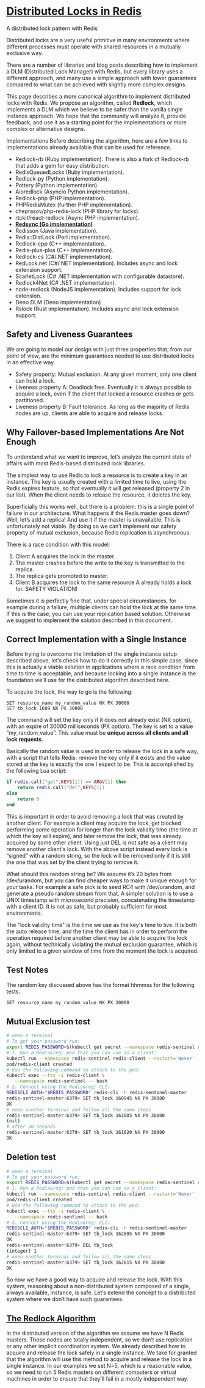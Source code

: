 # **[Distributed Locks in Redis](https://redis.io/docs/latest/develop/use/patterns/distributed-locks/)**

A distributed lock pattern with Redis

Distributed locks are a very useful primitive in many environments where different processes must operate with shared resources in a mutually exclusive way.

There are a number of libraries and blog posts describing how to implement a DLM (Distributed Lock Manager) with Redis, but every library uses a different approach, and many use a simple approach with lower guarantees compared to what can be achieved with slightly more complex designs.

This page describes a more canonical algorithm to implement distributed locks with Redis. We propose an algorithm, called **Redlock**, which implements a DLM which we believe to be safer than the vanilla single instance approach. We hope that the community will analyze it, provide feedback, and use it as a starting point for the implementations or more complex or alternative designs.

Implementations
Before describing the algorithm, here are a few links to implementations already available that can be used for reference.

- Redlock-rb (Ruby implementation). There is also a fork of Redlock-rb that adds a gem for easy distribution.
- RedisQueuedLocks (Ruby implementation).
- Redlock-py (Python implementation).
- Pottery (Python implementation).
- Aioredlock (Asyncio Python implementation).
- Redlock-php (PHP implementation).
- PHPRedisMutex (further PHP implementation).
- cheprasov/php-redis-lock (PHP library for locks).
- rtckit/react-redlock (Async PHP implementation).
- **[Redsync (Go implementation)](https://github.com/go-redsync/redsync)**
- Redisson (Java implementation).
- Redis::DistLock (Perl implementation).
- Redlock-cpp (C++ implementation).
- Redis-plus-plus (C++ implementation).
- Redlock-cs (C#/.NET implementation).
- RedLock.net (C#/.NET implementation). Includes async and lock extension support.
- ScarletLock (C# .NET implementation with configurable datastore).
- Redlock4Net (C# .NET implementation).
- node-redlock (NodeJS implementation). Includes support for lock extension.
- Deno DLM (Deno implementation)
- Rslock (Rust implementation). Includes async and lock extension support.

## Safety and Liveness Guarantees

We are going to model our design with just three properties that, from our point of view, are the minimum guarantees needed to use distributed locks in an effective way.

- Safety property: Mutual exclusion. At any given moment, only one client can hold a lock.
- Liveness property A: Deadlock free. Eventually it is always possible to acquire a lock, even if the client that locked a resource crashes or gets partitioned.
- Liveness property B: Fault tolerance. As long as the majority of Redis nodes are up, clients are able to acquire and release locks.

## Why Failover-based Implementations Are Not Enough

To understand what we want to improve, let’s analyze the current state of affairs with most Redis-based distributed lock libraries.

The simplest way to use Redis to lock a resource is to create a key in an instance. The key is usually created with a limited time to live, using the Redis expires feature, so that eventually it will get released (property 2 in our list). When the client needs to release the resource, it deletes the key.

Superficially this works well, but there is a problem: this is a single point of failure in our architecture. What happens if the Redis master goes down? Well, let’s add a replica! And use it if the master is unavailable. This is unfortunately not viable. By doing so we can’t implement our safety property of mutual exclusion, because Redis replication is asynchronous.

There is a race condition with this model:

1. Client A acquires the lock in the master.
2. The master crashes before the write to the key is transmitted to the replica.
3. The replica gets promoted to master.
4. Client B acquires the lock to the same resource A already holds a lock for. SAFETY VIOLATION!

Sometimes it is perfectly fine that, under special circumstances, for example during a failure, multiple clients can hold the lock at the same time. If this is the case, you can use your replication based solution. Otherwise we suggest to implement the solution described in this document.

## Correct Implementation with a Single Instance

Before trying to overcome the limitation of the single instance setup described above, let’s check how to do it correctly in this simple case, since this is actually a viable solution in applications where a race condition from time to time is acceptable, and because locking into a single instance is the foundation we’ll use for the distributed algorithm described here.

To acquire the lock, the way to go is the following:

```redis
SET resource_name my_random_value NX PX 30000
SET tb_lock 1609 NX PX 30000
```

The command will set the key only if it does not already exist (NX option), with an expire of 30000 milliseconds (PX option). The key is set to a value “my_random_value”. This value must be **unique across all clients and all lock requests**.

Basically the random value is used in order to release the lock in a safe way, with a script that tells Redis: remove the key only if it exists and the value stored at the key is exactly the one I expect to be. This is accomplished by the following Lua script:

```lua
if redis.call("get",KEYS[1]) == ARGV[1] then
    return redis.call("del",KEYS[1])
else
    return 0
end
```

This is important in order to avoid removing a lock that was created by another client. For example a client may acquire the lock, get blocked performing some operation for longer than the lock validity time (the time at which the key will expire), and later remove the lock, that was already acquired by some other client. Using just DEL is not safe as a client may remove another client's lock. With the above script instead every lock is “signed” with a random string, so the lock will be removed only if it is still the one that was set by the client trying to remove it.

What should this random string be? We assume it’s 20 bytes from /dev/urandom, but you can find cheaper ways to make it unique enough for your tasks. For example a safe pick is to seed RC4 with /dev/urandom, and generate a pseudo random stream from that. A simpler solution is to use a UNIX timestamp with microsecond precision, concatenating the timestamp with a client ID. It is not as safe, but probably sufficient for most environments.

The "lock validity time" is the time we use as the key's time to live. It is both the auto release time, and the time the client has in order to perform the operation required before another client may be able to acquire the lock again, without technically violating the mutual exclusion guarantee, which is only limited to a given window of time from the moment the lock is acquired.

## Test Notes

The random key discussed above has the format hhmmss for the following tests.

```bash
SET resource_name my_random_value NX PX 30000
```

## Mutual Exclusion test

```bash
# open a terminal
# To get your password run:
export REDIS_PASSWORD=$(kubectl get secret --namespace redis-sentinel redis-sentinel -o jsonpath="{.data.redis-password}" | base64 -d)
# 1. Run a Redis&reg; pod that you can use as a client:
kubectl run --namespace redis-sentinel redis-client --restart='Never'  --env REDIS_PASSWORD=$REDIS_PASSWORD  --image docker.io/bitnami/redis:7.2.4-debian-12-r12 --command -- sleep infinity
pod/redis-client created
# Use the following command to attach to the pod:
kubectl exec --tty -i redis-client \
   --namespace redis-sentinel -- bash
# 2. Connect using the Redis&reg; CLI:
REDISCLI_AUTH="$REDIS_PASSWORD" redis-cli -h redis-sentinel-master
redis-sentinel-master:6379> SET tb_lock 160945 NX PX 30000
OK
# open another terminal and follow all the same steps
redis-sentinel-master:6379> SET tb_lock 161005 NX PX 30000
(nil)
# after 30 seconds
redis-sentinel-master:6379> SET tb_lock 161020 NX PX 30000
OK
```

## Deletion test

```bash
# open a terminal
# To get your password run:
export REDIS_PASSWORD=$(kubectl get secret --namespace redis-sentinel redis-sentinel -o jsonpath="{.data.redis-password}" | base64 -d)
# 1. Run a Redis&reg; pod that you can use as a client:
kubectl run --namespace redis-sentinel redis-client --restart='Never'  --env REDIS_PASSWORD=$REDIS_PASSWORD  --image docker.io/bitnami/redis:7.2.4-debian-12-r12 --command -- sleep infinity
pod/redis-client created
# Use the following command to attach to the pod:
kubectl exec --tty -i redis-client \
   --namespace redis-sentinel -- bash
# 2. Connect using the Redis&reg; CLI:
REDISCLI_AUTH="$REDIS_PASSWORD" redis-cli -h redis-sentinel-master
redis-sentinel-master:6379> SET tb_lock 162805 NX PX 30000
OK
redis-sentinel-master:6379> DEL tb_lock
(integer) 1
# open another terminal and follow all the same steps
redis-sentinel-master:6379> SET tb_lock 162815 NX PX 30000
OK
```

So now we have a good way to acquire and release the lock. With this system, reasoning about a non-distributed system composed of a single, always available, instance, is safe. Let’s extend the concept to a distributed system where we don’t have such guarantees.

## **[The Redlock Algorithm](https://redis.io/docs/latest/develop/use/patterns/distributed-locks/)**

In the distributed version of the algorithm we assume we have N Redis masters. Those nodes are totally independent, so we don’t use replication or any other implicit coordination system. We already described how to acquire and release the lock safely in a single instance. We take for granted that the algorithm will use this method to acquire and release the lock in a single instance. In our examples we set N=5, which is a reasonable value, so we need to run 5 Redis masters on different computers or virtual machines in order to ensure that they’ll fail in a mostly independent way.
